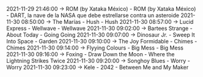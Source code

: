 2021-11-29 21:46:00 -> ROM (by Xataka México) - ROM (by Xataka México) - DART, la nave de la NASA que debe estrellarse contra un asteroide
2021-11-30 08:50:00 -> The Marías - Hush - Hush
2021-11-30 08:57:00 -> Lucid Express - Wellwave - Wellwave
2021-11-30 09:02:00 -> Bartees Strange - About Today - Going Going
2021-11-30 09:07:00 -> Dinosaur Jr. - Sweep It Into Space - Garden
2021-11-30 09:10:00 -> The Joy Formidable - Chimes - Chimes
2021-11-30 09:14:00 -> Flyying Colours - Big Mess - Big Mess
2021-11-30 09:16:00 -> Foxing - Draw Down the Moon - Where the Lightning Strikes Twice
2021-11-30 09:20:00 -> Songhoy Blues - Worry - Worry
2021-11-30 09:23:00 -> Kele - 2042 - Between Me and My Maker
